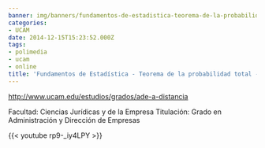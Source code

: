 ```yaml
---
banner: img/banners/fundamentos-de-estadistica-teorema-de-la-probabilidad-total-conchi-perez.jpg
categories:
- UCAM
date: 2014-12-15T15:23:52.000Z
tags:
- polimedia
- ucam
- online
title: 'Fundamentos de Estadística - Teorema de la probabilidad total - Conchi Pérez'
---
```


http://www.ucam.edu/estudios/grados/ade-a-distancia

Facultad: Ciencias Jurídicas y de la Empresa
Titulación: Grado en Administración y Dirección de Empresas

{{< youtube rp9-_iy4LPY >}}

